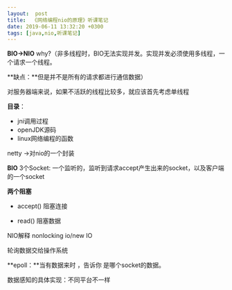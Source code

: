 ```yaml
---
layout:  post
title:  《网络编程nio的原理》听课笔记
date: 2019-06-11 13:32:20 +0300
tags: [java,nio,听课笔记]
---
```




**BIO->NIO** why?（非多线程时，BIO无法实现并发。实现并发必须使用多线程，一个请求一个线程。

**缺点：**但是并不是所有的请求都进行通信数据）

对服务器端来说，如果不活跃的线程比较多，就应该首先考虑单线程 



**目录**：

- jni调用过程
- openJDK源码
- linux网络编程的函数

 

netty ->对nio的一个封装



**BIO** 3个Socket: 一个监听的，监听到请求accept产生出来的socket，以及客户端的一个socket

 

**两个阻塞**

- accept()  阻塞连接

- read()  阻塞数据

  

NIO解释 nonlocking io/new IO

 

轮询数据交给操作系统

 

**epoll：**当有数据来时 ，告诉你 是哪个socket的数据。

 

数据感知的具体实现：不同平台不一样
